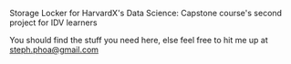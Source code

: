 Storage Locker for HarvardX's Data Science: Capstone course's second project for IDV learners

You should find the stuff you need here, else feel free to hit me up at steph.phoa@gmail.com 
